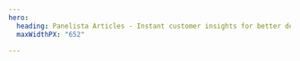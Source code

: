 ```yaml
---
hero:
  heading: Panelista Articles - Instant customer insights for better decisions!
  maxWidthPX: "652"

---
```


